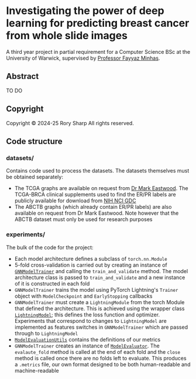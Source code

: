# Investigating the power of deep learning for predicting breast cancer from whole slide images
A third year project in partial requirement for a Computer Science BSc at the
University of Warwick, supervised by [Professor Fayyaz Minhas](https://sites.google.com/view/fayyaz).

## Abstract
TO DO

## Copyright
Copyright © 2024-25 Rory Sharp All rights reserved.

## Code structure
### datasets/
Contains code used to process the datasets. The datasets themselves must be obtained separately:
- The TCGA graphs are available on request from [Dr Mark Eastwood](mailto:Mark.Eastwood@warwick.ac.uk). The TCGA-BRCA clinical supplements used to find the ER/PR labels are publicly available for download from [NIH NCI GDC](https://portal.gdc.cancer.gov/)
- The ABCTB graphs (which already contain ER/PR labels) are also available on request from Dr Mark Eastwood. Note however that the ABCTB dataset must only be used for research purposes
### experiments/
The bulk of the code for the project:
- Each model architecture defines a subclass of `torch.nn.Module`
- 5-fold cross-validation is carried out by creating an instance of [`GNNModelTrainer`](experiments/GNNModelTrainer.py) and calling the `train_and_validate` method. The model architecture class is passed to `train_and_validate` and a new instance of it is constructed in each fold
- `GNNModelTrainer` trains the model using PyTorch Lightning's `Trainer` object with `ModelCheckpoint` and `EarlyStopping` callbacks
- `GNNModelTrainer` must create a `LightningModule` from the torch Module that defined the architecture. This is achieved using the wrapper class [`LightningModel`](experiments/LightningModel.py); this defines the loss function and optimizer. Experiments that correspond to changes to `LightningModel` are implemented as features switches in `GNNModelTrainer` which are passed through to `LightningModel`
- [`ModelEvaluationUtils`](experiments/ModelEvaluationUtils.py) contains the definitions of our metrics
- `GNNModelTrainer` creates an instance of [`ModelEvaluator`](experiments/ModelEvaluator.py). The `evalaute_fold` method is called at the end of each fold and the `close` method is called once there are no folds left to evaluate. This produces a `.metrics` file, our own format designed to be both human-readable and machine-readable